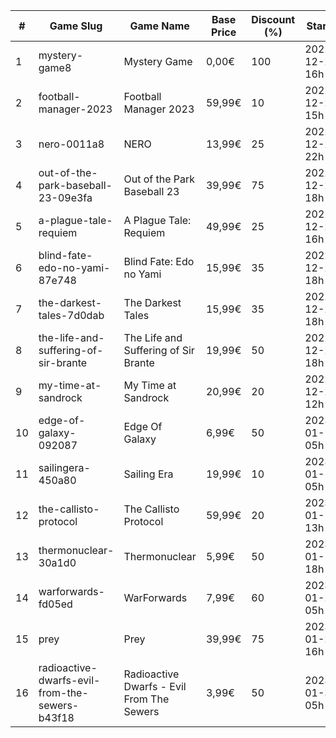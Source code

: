 |#|Game Slug|Game Name|Base Price|Discount (%)|Starts|Ends|
|---|---|---|---|---|---|---|
|1|mystery-game8|Mystery Game|0,00€|100|2022-12-22 16h|2022-12-23 16h|
|2|football-manager-2023|Football Manager 2023|59,99€|10|2022-12-22 15h|2022-12-27 15h|
|3|nero-0011a8|NERO|13,99€|25|2022-12-23 22h|2022-12-30 22h|
|4|out-of-the-park-baseball-23-09e3fa|Out of the Park Baseball 23|39,99€|75|2022-12-22 18h|2023-01-05 13h|
|5|a-plague-tale-requiem|A Plague Tale: Requiem|49,99€|25|2022-12-22 16h|2023-01-05 16h|
|6|blind-fate-edo-no-yami-87e748|Blind Fate: Edo no Yami|15,99€|35|2022-12-22 18h|2023-01-05 18h|
|7|the-darkest-tales-7d0dab|The Darkest Tales|15,99€|35|2022-12-22 18h|2023-01-05 18h|
|8|the-life-and-suffering-of-sir-brante|The Life and Suffering of Sir Brante|19,99€|50|2022-12-22 18h|2023-01-05 18h|
|9|my-time-at-sandrock|My Time at Sandrock|20,99€|20|2022-12-23 12h|2023-01-06 12h|
|10|edge-of-galaxy-092087|Edge Of Galaxy|6,99€|50|2023-01-10 05h|2023-01-17 05h|
|11|sailingera-450a80|Sailing Era|19,99€|10|2023-01-12 05h|2023-01-19 05h|
|12|the-callisto-protocol|The Callisto Protocol|59,99€|20|2023-01-12 13h|2023-01-19 13h|
|13|thermonuclear-30a1d0|Thermonuclear|5,99€|50|2023-01-17 18h|2023-01-24 18h|
|14|warforwards-fd05ed|WarForwards|7,99€|60|2023-01-24 05h|2023-01-31 05h|
|15|prey|Prey|39,99€|75|2023-01-24 16h|2023-01-31 16h|
|16|radioactive-dwarfs-evil-from-the-sewers-b43f18|Radioactive Dwarfs - Evil From The Sewers|3,99€|50|2023-01-31 05h|2023-02-07 05h|
